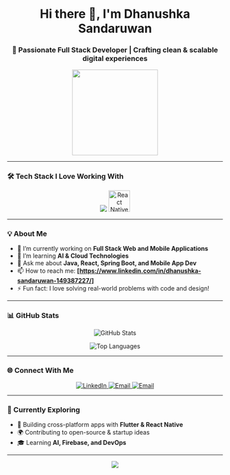 <h1 align="center">Hi there 👋, I'm Dhanushka Sandaruwan</h1>
<h3 align="center">🚀 Passionate Full Stack Developer | Crafting clean & scalable digital experiences</h3>

<p align="center">
  <img src="https://media.giphy.com/media/du3J3cXyzhj75IOgvA/giphy.gif" width="200" />
</p>

---

### 🛠️ Tech Stack I Love Working With

<p align="center">
  <img src="https://skillicons.dev/icons?i=c,java,javascript,typescript,react,html,css,tailwind,nodejs,spring,dart,mysql,figma,git" />
  <img src="https://cdn.worldvectorlogo.com/logos/react-native-1.svg" alt="React Native" height="50"/>
</p>

---

### 💡 About Me

- 🔭 I’m currently working on **Full Stack Web and Mobile Applications**
- 🌱 I’m learning **AI & Cloud Technologies**
- 💬 Ask me about **Java, React, Spring Boot, and Mobile App Dev**
- 📫 How to reach me: **[https://www.linkedin.com/in/dhanushka-sandaruwan-149387227/]**
- ⚡ Fun fact: I love solving real-world problems with code and design!

---

### 📊 GitHub Stats

<p align="center">
  <img src="https://github-readme-stats.vercel.app/api?username=DhanushkaSa&show_icons=true&theme=tokyonight" alt="GitHub Stats" />
</p>

<p align="center">
  <img src="https://github-readme-stats.vercel.app/api/top-langs/?username=DhanushkaSa&layout=compact&theme=tokyonight" alt="Top Languages" />
</p>

---

### 🌐 Connect With Me

<p align="center">
  <a href="https://www.linkedin.com/in/dhanushka-sandaruwan-149387227/" target="_blank">
    <img alt="LinkedIn" src="https://img.shields.io/badge/LinkedIn-blue?style=for-the-badge&logo=linkedin&logoColor=white" />
  </a>
  <a href="mailto:dhanushkaSa45@gmail.com">
    <img alt="Email" src="https://img.shields.io/badge/Email-Dhanushka-red?style=for-the-badge&logo=gmail&logoColor=white" />
  </a>
  <a href="https://dhanushka-tech.web.app/">
    <img alt="Email" src="https://img.shields.io/badge/My%20portfolio-purple?style=for-the-badge&logo=linkedin&logoColor=white" />
  </a>
</p>

---

### 🧠 Currently Exploring

- 📱 Building cross-platform apps with **Flutter & React Native**
- 🌍 Contributing to open-source & startup ideas
- 🎓 Learning **AI, Firebase, and DevOps**

---

<p align="center">
  <img src="https://capsule-render.vercel.app/api?type=waving&color=0:36D1DC,100:5B86E5&height=150&section=footer" />
</p>
